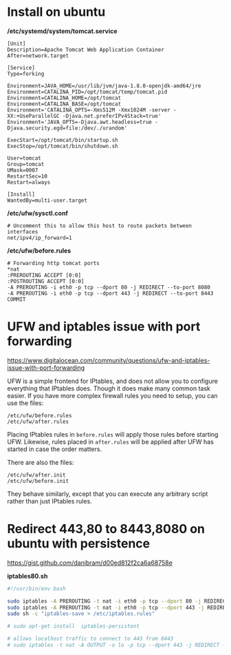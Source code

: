 # Install on ubuntu

**/etc/systemd/system/tomcat.service**
```
[Unit]
Description=Apache Tomcat Web Application Container
After=network.target

[Service]
Type=forking

Environment=JAVA_HOME=/usr/lib/jvm/java-1.8.0-openjdk-amd64/jre
Environment=CATALINA_PID=/opt/tomcat/temp/tomcat.pid
Environment=CATALINA_HOME=/opt/tomcat
Environment=CATALINA_BASE=/opt/tomcat
Environment='CATALINA_OPTS=-Xms512M -Xmx1024M -server -XX:+UseParallelGC -Djava.net.preferIPv4Stack=true'
Environment='JAVA_OPTS=-Djava.awt.headless=true -Djava.security.egd=file:/dev/./urandom'

ExecStart=/opt/tomcat/bin/startup.sh
ExecStop=/opt/tomcat/bin/shutdown.sh

User=tomcat
Group=tomcat
UMask=0007
RestartSec=10
Restart=always

[Install]
WantedBy=multi-user.target
```

**/etc/ufw/sysctl.conf**
```
# Uncomment this to allow this host to route packets between interfaces
net/ipv4/ip_forward=1
```

**/etc/ufw/before.rules**
```
# Forwarding http tomcat ports
*nat
:PREROUTING ACCEPT [0:0]
:POSTROUTING ACCEPT [0:0]
-A PREROUTING -i eth0 -p tcp --dport 80 -j REDIRECT --to-port 8080
-A PREROUTING -i eth0 -p tcp --dport 443 -j REDIRECT --to-port 8443
COMMIT
```

# UFW and iptables issue with port forwarding
https://www.digitalocean.com/community/questions/ufw-and-iptables-issue-with-port-forwarding

UFW is a simple frontend for IPtables, and does not allow you to configure everything that IPtables does. Though it does make many common task easier. If you have more complex firewall rules you need to setup, you can use the files:

```
/etc/ufw/before.rules
/etc/ufw/after.rules
```

Placing IPtables rules in `before.rules` will apply those rules before starting UFW. Likewise, rules placed in `after.rules` will be applied after UFW has started in case the order matters.

There are also the files:
```
/etc/ufw/after.init
/etc/ufw/before.init
```
They behave similarly, except that you can execute any arbitrary script rather than just IPtables rules.



# Redirect 443,80 to 8443,8080 on ubuntu with persistence
https://gist.github.com/danibram/d00ed812f2ca6a68758e

**iptables80.sh**
```bash
#!/usr/bin/env bash

sudo iptables -A PREROUTING -t nat -i eth0 -p tcp --dport 80 -j REDIRECT --to-port 8080
sudo iptables -A PREROUTING -t nat -i eth0 -p tcp --dport 443 -j REDIRECT --to-port 8443
sudo sh -c "iptables-save > /etc/iptables.rules"

# sudo apt-get install  iptables-persistent

# allows localhost traffic to connect to 443 from 8443
# sudo iptables -t nat -A OUTPUT -o lo -p tcp --dport 443 -j REDIRECT --to-port 8443
```
